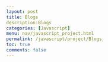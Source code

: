 ```yaml
---
layout: post
title: Blogs
description:Blogs
categories: [Javascript]
menu: nav/javascript_project.html
permalink: /javascript/project/Blogs
toc: true
comments: false
---
```

